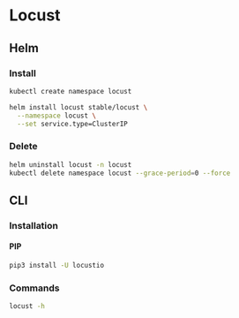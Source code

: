 # Locust

<!--
https://github.com/apereo/cas/blob/master/docs/cas-server-documentation/high_availability/Performance-Testing-Locust.md
-->

## Helm

### Install

```sh
kubectl create namespace locust
```

```sh
helm install locust stable/locust \
  --namespace locust \
  --set service.type=ClusterIP
```

### Delete

```sh
helm uninstall locust -n locust
kubectl delete namespace locust --grace-period=0 --force
```

## CLI

### Installation

#### PIP

```sh
pip3 install -U locustio
```

### Commands

```sh
locust -h
```
